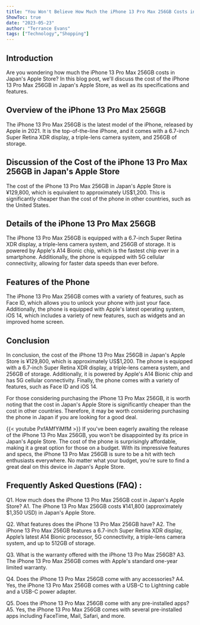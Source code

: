 ```yaml
---
title: "You Won't Believe How Much the iPhone 13 Pro Max 256GB Costs in Japan's Apple Store!"
ShowToc: true 
date: "2023-05-23"
author: "Terrance Evans" 
tags: ["Technology","Shopping"]
---
```

## Introduction
Are you wondering how much the iPhone 13 Pro Max 256GB costs in Japan's Apple Store? In this blog post, we'll discuss the cost of the iPhone 13 Pro Max 256GB in Japan's Apple Store, as well as its specifications and features.

## Overview of the iPhone 13 Pro Max 256GB
The iPhone 13 Pro Max 256GB is the latest model of the iPhone, released by Apple in 2021. It is the top-of-the-line iPhone, and it comes with a 6.7-inch Super Retina XDR display, a triple-lens camera system, and 256GB of storage.

## Discussion of the Cost of the iPhone 13 Pro Max 256GB in Japan's Apple Store
The cost of the iPhone 13 Pro Max 256GB in Japan's Apple Store is ¥129,800, which is equivalent to approximately US$1,200. This is significantly cheaper than the cost of the phone in other countries, such as the United States.

## Details of the iPhone 13 Pro Max 256GB
The iPhone 13 Pro Max 256GB is equipped with a 6.7-inch Super Retina XDR display, a triple-lens camera system, and 256GB of storage. It is powered by Apple's A14 Bionic chip, which is the fastest chip ever in a smartphone. Additionally, the phone is equipped with 5G cellular connectivity, allowing for faster data speeds than ever before.

## Features of the Phone
The iPhone 13 Pro Max 256GB comes with a variety of features, such as Face ID, which allows you to unlock your phone with just your face. Additionally, the phone is equipped with Apple's latest operating system, iOS 14, which includes a variety of new features, such as widgets and an improved home screen.

## Conclusion
In conclusion, the cost of the iPhone 13 Pro Max 256GB in Japan's Apple Store is ¥129,800, which is approximately US$1,200. The phone is equipped with a 6.7-inch Super Retina XDR display, a triple-lens camera system, and 256GB of storage. Additionally, it is powered by Apple's A14 Bionic chip and has 5G cellular connectivity. Finally, the phone comes with a variety of features, such as Face ID and iOS 14. 

For those considering purchasing the iPhone 13 Pro Max 256GB, it is worth noting that the cost in Japan's Apple Store is significantly cheaper than the cost in other countries. Therefore, it may be worth considering purchasing the phone in Japan if you are looking for a good deal.

{{< youtube PxfAMfYiMfM >}} 
If you've been eagerly awaiting the release of the iPhone 13 Pro Max 256GB, you won't be disappointed by its price in Japan's Apple Store. The cost of the phone is surprisingly affordable, making it a great option for those on a budget. With its impressive features and specs, the iPhone 13 Pro Max 256GB is sure to be a hit with tech enthusiasts everywhere. No matter what your budget, you're sure to find a great deal on this device in Japan's Apple Store.

## Frequently Asked Questions (FAQ) :
Q1. How much does the iPhone 13 Pro Max 256GB cost in Japan's Apple Store?
A1. The iPhone 13 Pro Max 256GB costs ¥141,800 (approximately $1,350 USD) in Japan's Apple Store.

Q2. What features does the iPhone 13 Pro Max 256GB have?
A2. The iPhone 13 Pro Max 256GB features a 6.7-inch Super Retina XDR display, Apple’s latest A14 Bionic processor, 5G connectivity, a triple-lens camera system, and up to 512GB of storage.

Q3. What is the warranty offered with the iPhone 13 Pro Max 256GB?
A3. The iPhone 13 Pro Max 256GB comes with Apple's standard one-year limited warranty.

Q4. Does the iPhone 13 Pro Max 256GB come with any accessories?
A4. Yes, the iPhone 13 Pro Max 256GB comes with a USB-C to Lightning cable and a USB-C power adapter.

Q5. Does the iPhone 13 Pro Max 256GB come with any pre-installed apps?
A5. Yes, the iPhone 13 Pro Max 256GB comes with several pre-installed apps including FaceTime, Mail, Safari, and more.


